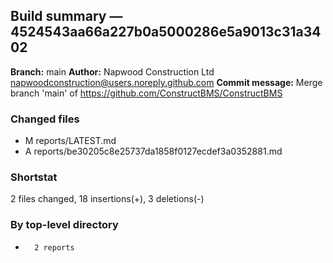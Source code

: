 ## Build summary — 4524543aa66a227b0a5000286e5a9013c31a3402

**Branch:** main
**Author:** Napwood Construction Ltd <napwoodconstruction@users.noreply.github.com>
**Commit message:** Merge branch 'main' of https://github.com/ConstructBMS/ConstructBMS

### Changed files
 - M	reports/LATEST.md
 - A	reports/be30205c8e25737da1858f0127ecdef3a0352881.md

### Shortstat
 2 files changed, 18 insertions(+), 3 deletions(-)

### By top-level directory
 -       2 reports
